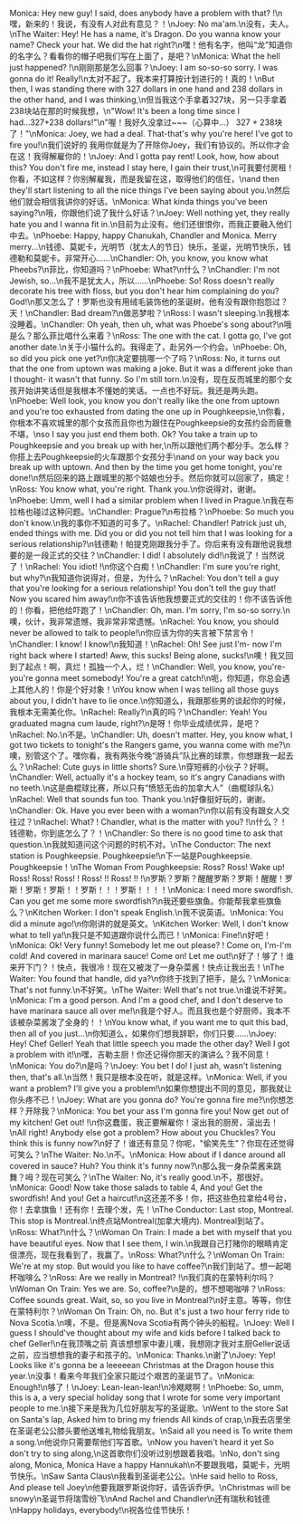 Monica: Hey new guy! I said, does anybody have a problem with that? !\n嘿，新来的！我说，有没有人对此有意见？！\nJoey: No ma'am.\n没有，夫人。\nThe Waiter: Hey! He has a name, it's Dragon. Do you wanna know your name? Check your hat. We did the hat right?\n嘿！他有名字，他叫“龙”知道你的名字么？看看你的帽子吧我们写在上面了，是吧？\nMonica: What the hell just happened? !\n刚刚那是怎么回事？\nJoey: I am so-so-so sorry. I was gonna do it! Really!\n太对不起了。我本来打算按计划进行的！真的！\nBut then, I was standing there with 327 dollars in one hand and 238 dollars in the other hand, and I was thinking,\n但当我这个手拿着327块，另一只手拿着238块站在那的时候我想，\n"Wow! It's been a long time since I had...327+238 dollars!"\n"喔！我好久没拿过~~~（心算中...） 327 + 238块了！"\nMonica: Joey, we had a deal. That-that's why you're here! I've got to fire you!\n我们说好的 我用你就是为了开除你Joey，我们有协议的。所以你才会在这！我得解雇你的！\nJoey: And I gotta pay rent! Look, how, how about this? You don't fire me, instead I stay here, I gain their trust,\n可我要付房租！你看，不如这样？你别解雇我，而是我留在这，取得他们的信任，\nand then they'll start listening to all the nice things I've been saying about you.\n然后他们就会相信我讲你的好话。\nMonica: What kinda things you've been saying?\n哦，你跟他们说了我什么好话？\nJoey: Well nothing yet, they really hate you and I wanna fit in.\n目前为止没有。他们还很恨你，而我正要融入他们中去。\nPhoebe: Happy, happy Chanukah, Chandler and Monica. Merry merry...\n钱德、莫妮卡，光明节（犹太人的节日）快乐，圣诞，光明节快乐，钱德勒和莫妮卡。非常开心......\nChandler: Oh, you know, you know what Pheebs?\n菲比，你知道吗？\nPhoebe: What?\n什么？\nChandler: I'm not Jewish, so...\n我不是犹太人，所以......\nPhoebe: So! Ross doesn't really decorate his tree with floss, but you don't hear him complaining do you? God!\n那又怎么了！罗斯也没有用绒毛装饰他的圣诞树，他有没有跟你抱怨过？天！\nChandler: Bad dream?\n做恶梦啦？\nRoss: I wasn't sleeping.\n我根本没睡着。\nChandler: Oh yeah, then uh, what was Phoebe's song about?\n哦是么？那么菲比唱什么来着？\nRoss: The one with the cat. I gotta go, I've got another date.\n关于小猫什么的。我得走了，赴另外一个约会。\nPhoebe: Oh, so did you pick one yet?\n你决定要挑哪一个了吗？\nRoss: No, it turns out that the one from uptown was making a joke. But it was a different joke than I thought- it wasn't that funny. So I'm still torn.\n没有，现在反而城里的那个女孩开始讲笑话但是我根本不懂她的笑话。一点也不好玩。我还是两头跑。\nPhoebe: Well look, you know you don't really like the one from uptown and you're too exhausted from dating the one up in Poughkeepsie,\n你看，你根本不喜欢城里的那个女孩而且你也为跟住在Poughkeepsie的女孩约会而疲惫不堪，\nso I say you just end them both. Ok? You take a train up to Poughkeepsie and you break up with her,\n所以跟他们两个都分手。怎么样？你搭上去Poughkeepsie的火车跟那个女孩分手\nand on your way back you break up with uptown. And then by the time you get home tonight, you're done!\n然后回来的路上跟城里的那个姑娘也分手。然后你就可以回家了，搞定！\nRoss: You know what, you're right. Thank you.\n你说得对，谢谢。\nPhoebe: Umm, well I had a similar problem when I lived in Prague.\n我在布拉格也碰过这种问题。\nChandler: Prague?\n布拉格？\nPhoebe: So much you don't know.\n我的事你不知道的可多了。\nRachel: Chandler! Patrick just uh, ended things with me. Did you or did you not tell him that I was looking for a serious relationship?\n钱德勒！帕提克刚跟我分手了。你后来有没有跟他说我想要的是一段正式的交往？\nChandler: I did! I absolutely did!\n我说了！当然说了！\nRachel: You idiot! !\n你这个白痴！\nChandler: I'm sure you're right, but why?\n我知道你说得对，但是，为什么？\nRachel: You don't tell a guy that you're looking for a serious relationship! You don't tell the guy that! Now you scared him away!\n你不该告诉他我想要正式的交往的！你不该告诉他的！你看，把他给吓跑了！\nChandler: Oh, man. I'm sorry, I'm so-so sorry.\n噢，伙计，我非常遗憾，我非常非常遗憾。\nRachel: You know, you should never be allowed to talk to people!\n你应该为你的失言被下禁言令！\nChandler: I know! I know!\n我知道！\nRachel: Oh! See just I'm- now I'm right back where I started! Aww, this sucks! Being alone, sucks!\n噢！我又回到了起点！啊，真烂！孤独一个人，烂！\nChandler: Well, you know, you're-you're gonna meet somebody! You're a great catch!\n呃，你知道，你总会遇上其他人的！你是个好对象！\nYou know when I was telling all those guys about you, I didn't have to lie once.\n你知道么，我跟那些男的谈起你的时候，我根本无需美化你。\nRachel: Really?\n真的吗？\nChandler: Yeah! You graduated magna cum laude, right?\n是呀！你毕业成绩优异，是吧？\nRachel: No.\n不是。\nChandler: Uh, doesn't matter. Hey, you know what, I got two tickets to tonight's the Rangers game, you wanna come with me?\n噢，别管这个了。嘿你看，我有两张今晚“游骑兵”队比赛的球票，你想跟我一起去么？\nRachel: Cute guys in little shorts? Sure.\n穿短裤的小伙子？好啊。\nChandler: Well, actually it's a hockey team, so it's angry Canadians with no teeth.\n这是曲棍球比赛，所以只有“愤怒无齿的加拿大人”（曲棍球队名）\nRachel: Well that sounds fun too. Thank you.\n好像挺好玩的，谢谢。\nChandler: Ok. Have you ever been with a woman?\n你以前有没有跟女人交往过？\nRachel: What? ! Chandler, what is the matter with you? !\n什么？！钱德勒，你到底怎么了？！\nChandler: So there is no good time to ask that question.\n我就知道问这个问题的时机不对。\nThe Conductor: The next station is Poughkeepsie. Poughkeepsie!\n下一站是Poughkeepsie. Poughkeepsie！\nThe Woman From Poughkeepsie: Ross? Ross! Wake up! Ross! Ross! Ross! ! Ross! !! Ross! !! !\n罗斯？罗斯？醒醒罗斯？罗斯！醒醒！罗斯！罗斯！罗斯！！罗斯！！！罗斯！！！！\nMonica: I need more swordfish. Can you get me some more swordfish?\n我还要些旗鱼。你能帮我拿些旗鱼么？\nKitchen Worker: I don't speak English.\n我不说英语。\nMonica: You did a minute ago!\n你刚讲的就是英文。\nKitchen Worker: Well, I don't know what to tell ya!\n我只是不知道跟你说什么而已！\nMonica: Fine!\n好吧！\nMonica: Ok! Very funny! Somebody let me out please? ! Come on, I'm-I'm cold! And covered in marinara sauce! Come on! Let me out!\n好了！够了！谁来开下门？！快点，我很冷！现在又被泼了一身杂菜酱！快点让我出去！\nThe Waiter: You found that handle, did ya?\n你终于找到了把手，是么？\nMonica: That's not funny.\n不好笑。\nThe Waiter: Well that's not true.\n谁说不好笑。\nMonica: I'm a good person. And I'm a good chef, and I don't deserve to have marinara sauce all over me!\n我是个好人。而且我也是个好厨师，我本不该被杂菜酱泼了全身的！！\nYou know what, if you want me to quit this bad, then all of you just...\n你知道么，如果你们想我辞职，你们只要......\nJoey: Hey! Chef Geller! Yeah that little speech you made the other day? Well I got a problem with it!\n嘿，吉勒主厨！你还记得你那天的演讲么？我不同意！\nMonica: You do?\n是吗？\nJoey: You bet I do! I just ah, wasn't listening then, that's all.\n当然！我只是根本没在听，就是这样。\nMonica: Well, if you want a problem? I'll give you a problem!\n如果你想提出不同的意见，那我就让你头疼不已！\nJoey: What are you gonna do? You're gonna fire me?\n你想怎样？开除我？\nMonica: You bet your ass I'm gonna fire you! Now get out of my kitchen! Get out! !\n你这蠢蛋，我正要解雇你！滚出我的厨房，滚出去！\nAll right! Anybody else got a problem? How about you Chuckles? You think this is funny now?\n好了！谁还有意见？你呢，"偷笑先生"？你现在还觉得可笑么？\nThe Waiter: No.\n不。\nMonica: How about if I dance around all covered in sauce? Huh? You think it's funny now?\n那么我一身杂菜酱来跳舞？呣？现在可笑么？\nThe Waiter: No, it's really good.\n不，那很好。\nMonica: Good! Now take those salads to table 4, And you! Get the swordfish! And you! Get a haircut!\n这还差不多！你，把这些色拉拿给4号台，你！去拿旗鱼！还有你！去理个发，先！\nThe Conductor: Last stop, Montreal. This stop is Montreal.\n终点站Montreal(加拿大境内). Montreal到站了。\nRoss: What?\n什么？\nWoman On Train: I made a bet with myself that you have beautiful eyes. Now that I see them, I win.\n我跟自己打赌你的眼睛肯定佷漂亮，现在我看到了，我赢了。\nRoss: What?\n什么？\nWoman On Train: We're at my stop. But would you like to have coffee?\n我们到站了。想一起喝杯咖啡么？\nRoss: Are we really in Montreal? !\n我们真的在蒙特利尔吗？\nWoman On Train: Yes we are. So, coffee?\n是的，想不想喝咖啡？\nRoss: Coffee sounds great. Wait, so, so you live in Montreal?\n好主意。等等，你住在蒙特利尔？\nWoman On Train: Oh, no. But it's just a two hour ferry ride to Nova Scotia.\n噢，不是。但是离Nova Scotia有两个钟头的船程。\nJoey: Well I guess I should've thought about my wife and kids before I talked back to chef Geller!\n在我顶嘴之前 真该想想家中妻儿噢，我想刚才我对主厨Geller说话之前，应当想想我的妻子和孩子的。\nMonica: Thanks.\n谢了\nJoey: Yep! Looks like it's gonna be a leeeeean Christmas at the Dragon house this year.\n没事！看来今年我们全家只能过个艰苦的圣诞节了。\nMonica: Enough!\n够了！\nJoey: Lean-lean-lean!\n冷飕飕啊！\nPhoebe: So, umm, this is a, a very special holiday song that I wrote for some very important people to me.\n接下来是我为几位好朋友写的圣诞歌。\nWent to the store Sat on Santa's lap, Asked him to bring my friends All kinds of crap,\n我去店里坐在圣诞老公公膝头要他送堆礼物给我朋友。\nSaid all you need is To write them a song.\n他说你只需要帮他们写首歌。\nNow you haven't heard it yet So don't try to sing along,\n这首歌你们没听过别想跟着我唱。\nNo, don't sing along, Monica, Monica Have a happy Hannukah\n不要跟我唱，莫妮卡，光明节快乐。\nSaw Santa Claus\n我看到圣诞老公公。\nHe said hello to Ross, And please tell Joey\n他要我跟罗斯说你好，请告诉乔伊。\nChristmas will be snowy\n圣诞节将瑞雪纷飞\nAnd Rachel and Chandler\n还有瑞秋和钱德\nHappy holidays, everybody!\n祝各位佳节快乐！
        
